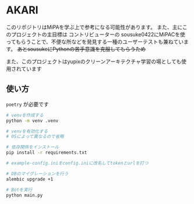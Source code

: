 # AKARI

このリポジトリはMiPAを学ぶ上で参考になる可能性があります。
また、主にこのプロジェクトの主目標は コントリビューターの sousuke0422にMiPACを使ってもらうことで、不便な所などを発見する一種のユーザーテストも兼ねています。
~~あとsousukeにPythonの苦手意識を克服してもらうため~~

また、このプロジェクトはyupixのクリーンアーキテクチャ学習の場としても使用されています

## 使い方

`poetry` が必要です



```bash
# venvを作成する
python -m venv .venv

# venvを有効化する
# OSによって異なるので省略

# 依存関係をインストール
pip install -r requirements.txt

# example-config.iniをconfig.iniに改名してtokenとurlを打つ

# DBのマイグレーションを行う
alembic upgrade +1

# Botを実行
python main.py
```